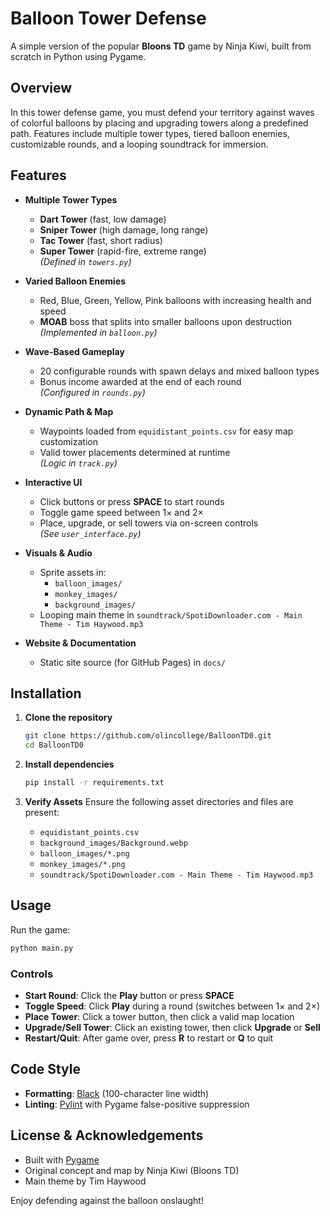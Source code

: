 # Balloon Tower Defense

A simple version of the popular **Bloons TD** game by Ninja Kiwi, built from scratch in Python using Pygame.

## Overview

In this tower defense game, you must defend your territory against waves of colorful balloons by placing and upgrading towers along a predefined path. Features include multiple tower types, tiered balloon enemies, customizable rounds, and a looping soundtrack for immersion.

## Features

- **Multiple Tower Types**

  - **Dart Tower** (fast, low damage)
  - **Sniper Tower** (high damage, long range)
  - **Tac Tower** (fast, short radius)
  - **Super Tower** (rapid-fire, extreme range)  
    _(Defined in `towers.py`)_

- **Varied Balloon Enemies**

  - Red, Blue, Green, Yellow, Pink balloons with increasing health and speed
  - **MOAB** boss that splits into smaller balloons upon destruction  
    _(Implemented in `balloon.py`)_

- **Wave-Based Gameplay**

  - 20 configurable rounds with spawn delays and mixed balloon types
  - Bonus income awarded at the end of each round  
    _(Configured in `rounds.py`)_

- **Dynamic Path & Map**

  - Waypoints loaded from `equidistant_points.csv` for easy map customization
  - Valid tower placements determined at runtime  
    _(Logic in `track.py`)_

- **Interactive UI**

  - Click buttons or press **SPACE** to start rounds
  - Toggle game speed between 1× and 2×
  - Place, upgrade, or sell towers via on-screen controls  
    _(See `user_interface.py`)_

- **Visuals & Audio**

  - Sprite assets in:
    - `balloon_images/`
    - `monkey_images/`
    - `background_images/`
  - Looping main theme in `soundtrack/SpotiDownloader.com - Main Theme - Tim Haywood.mp3`

- **Website & Documentation**
  - Static site source (for GitHub Pages) in `docs/`

## Installation

1. **Clone the repository**

   ```bash
   git clone https://github.com/olincollege/BalloonTD0.git
   cd BalloonTD0
   ```

2. **Install dependencies**

   ```bash
   pip install -r requirements.txt
   ```

3. **Verify Assets**
   Ensure the following asset directories and files are present:
   - `equidistant_points.csv`
   - `background_images/Background.webp`
   - `balloon_images/*.png`
   - `monkey_images/*.png`
   - `soundtrack/SpotiDownloader.com - Main Theme - Tim Haywood.mp3`

## Usage

Run the game:

```bash
python main.py
```

### Controls

- **Start Round**: Click the **Play** button or press **SPACE**
- **Toggle Speed**: Click **Play** during a round (switches between 1× and 2×)
- **Place Tower**: Click a tower button, then click a valid map location
- **Upgrade/Sell Tower**: Click an existing tower, then click **Upgrade** or **Sell**
- **Restart/Quit**: After game over, press **R** to restart or **Q** to quit

## Code Style

- **Formatting**: [Black](https://github.com/psf/black) (100-character line width)
- **Linting**: [Pylint](https://pylint.org/) with Pygame false-positive suppression

## License & Acknowledgements

- Built with [Pygame](https://www.pygame.org/)
- Original concept and map by Ninja Kiwi (Bloons TD)
- Main theme by Tim Haywood

Enjoy defending against the balloon onslaught!
